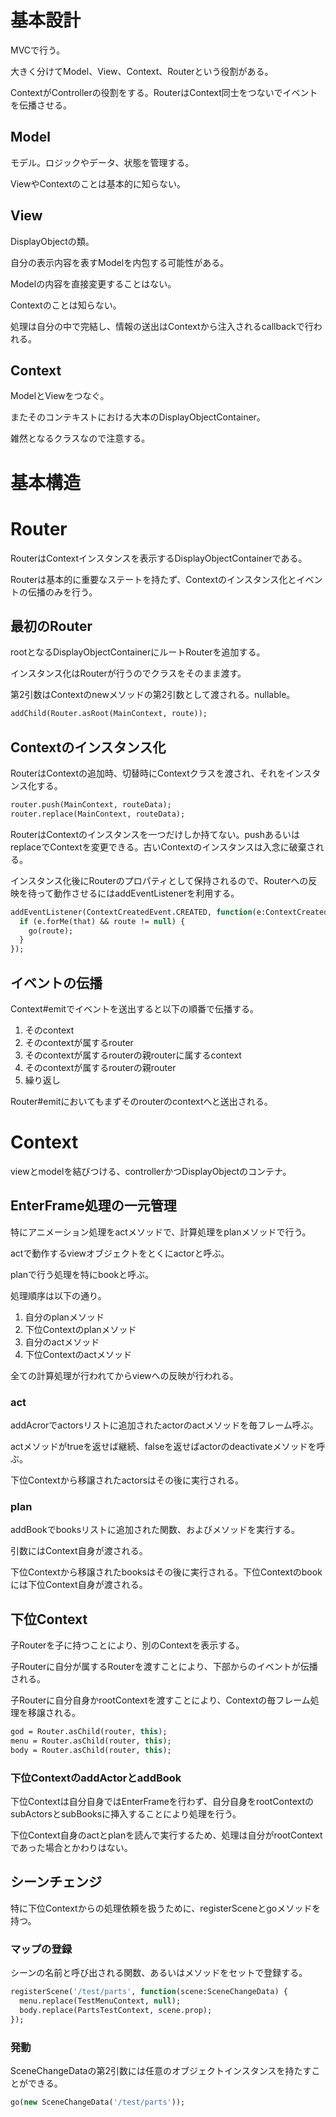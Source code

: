 # 基本設計

MVCで行う。

大きく分けてModel、View、Context、Routerという役割がある。

ContextがControllerの役割をする。RouterはContext同士をつないでイベントを伝播させる。

## Model

モデル。ロジックやデータ、状態を管理する。

ViewやContextのことは基本的に知らない。

## View

DisplayObjectの類。

自分の表示内容を表すModelを内包する可能性がある。

Modelの内容を直接変更することはない。

Contextのことは知らない。

処理は自分の中で完結し、情報の送出はContextから注入されるcallbackで行われる。

## Context

ModelとViewをつなぐ。

またそのコンテキストにおける大本のDisplayObjectContainer。

雑然となるクラスなので注意する。

# 基本構造

# Router

RouterはContextインスタンスを表示するDisplayObjectContainerである。

Routerは基本的に重要なステートを持たず、Contextのインスタンス化とイベントの伝播のみを行う。

## 最初のRouter

rootとなるDisplayObjectContainerにルートRouterを追加する。

インスタンス化はRouterが行うのでクラスをそのまま渡す。

第2引数はContextのnewメソッドの第2引数として渡される。nullable。

```haxe
addChild(Router.asRoot(MainContext, route));
```

## Contextのインスタンス化

RouterはContextの追加時、切替時にContextクラスを渡され、それをインスタンス化する。

```haxe
router.push(MainContext, routeData);
router.replace(MainContext, routeData);
```

RouterはContextのインスタンスを一つだけしか持てない。pushあるいはreplaceでContextを変更できる。古いContextのインスタンスは入念に破棄される。

インスタンス化後にRouterのプロパティとして保持されるので、Routerへの反映を待って動作させるにはaddEventListenerを利用する。

```haxe
addEventListener(ContextCreatedEvent.CREATED, function(e:ContextCreatedEvent) {
  if (e.forMe(that) && route != null) {
    go(route);
  }
});
```

## イベントの伝播

Context#emitでイベントを送出すると以下の順番で伝播する。

1. そのcontext
1. そのcontextが属するrouter
1. そのcontextが属するrouterの親routerに属するcontext
1. そのcontextが属するrouterの親router
1. 繰り返し

Router#emitにおいてもまずそのrouterのcontextへと送出される。


# Context

viewとmodelを結びつける、controllerかつDisplayObjectのコンテナ。

## EnterFrame処理の一元管理

特にアニメーション処理をactメソッドで、計算処理をplanメソッドで行う。

actで動作するviewオブジェクトをとくにactorと呼ぶ。

planで行う処理を特にbookと呼ぶ。

処理順序は以下の通り。

1. 自分のplanメソッド
1. 下位Contextのplanメソッド
1. 自分のactメソッド
1. 下位Contextのactメソッド

全ての計算処理が行われてからviewへの反映が行われる。

### act

addAcrorでactorsリストに追加されたactorのactメソッドを毎フレーム呼ぶ。

actメソッドがtrueを返せば継続、falseを返せばactorのdeactivateメソッドを呼ぶ。

下位Contextから移譲されたactorsはその後に実行される。

### plan

addBookでbooksリストに追加された関数、およびメソッドを実行する。

引数にはContext自身が渡される。

下位Contextから移譲されたbooksはその後に実行される。下位Contextのbookには下位Context自身が渡される。

## 下位Context

子Routerを子に持つことにより、別のContextを表示する。

子Routerに自分が属するRouterを渡すことにより、下部からのイベントが伝播される。

子Routerに自分自身かrootContextを渡すことにより、Contextの毎フレーム処理を移譲される。

```haxe
god = Router.asChild(router, this);
menu = Router.asChild(router, this);
body = Router.asChild(router, this);
```

### 下位ContextのaddActorとaddBook

下位Contextは自分自身ではEnterFrameを行わず、自分自身をrootContextのsubActorsとsubBooksに挿入することにより処理を行う。

下位Context自身のactとplanを読んで実行するため、処理は自分がrootContextであった場合とかわりはない。

## シーンチェンジ

特に下位Contextからの処理依頼を扱うために、registerSceneとgoメソッドを持つ。

### マップの登録

シーンの名前と呼び出される関数、あるいはメソッドをセットで登録する。

```haxe
registerScene('/test/parts', function(scene:SceneChangeData) {
  menu.replace(TestMenuContext, null);
  body.replace(PartsTestContext, scene.prop);
});
```

### 発動

SceneChangeDataの第2引数には任意のオブジェクトインスタンスを持たすことができる。

```haxe
go(new SceneChangeData('/test/parts'));
```
